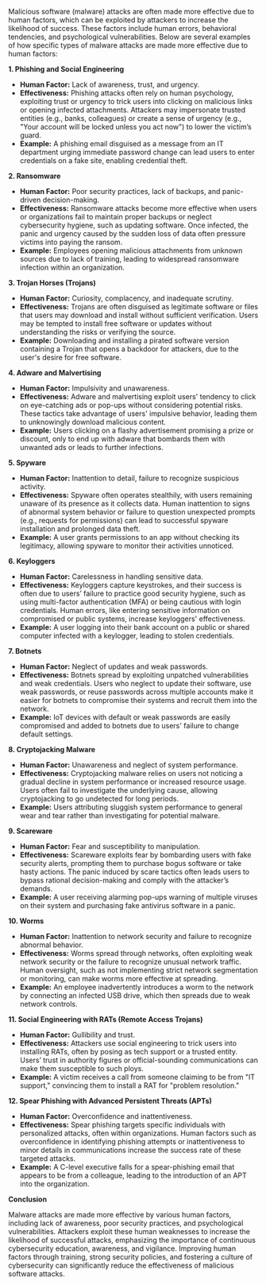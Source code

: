 Malicious software (malware) attacks are often made more effective due to human factors, which can be exploited by attackers to increase the likelihood of success. These factors include human errors, behavioral tendencies, and psychological vulnerabilities. Below are several examples of how specific types of malware attacks are made more effective due to human factors:

<b> 1. Phishing and Social Engineering </b>
* **Human Factor:** Lack of awareness, trust, and urgency.
* **Effectiveness:** Phishing attacks often rely on human psychology, exploiting trust or urgency to trick users into clicking on malicious links or opening infected attachments. Attackers may impersonate trusted entities (e.g., banks, colleagues) or create a sense of urgency (e.g., "Your account will be locked unless you act now") to lower the victim’s guard.
* **Example:** A phishing email disguised as a message from an IT department urging immediate password change can lead users to enter credentials on a fake site, enabling credential theft.

<b> 2. Ransomware </b>
* **Human Factor:** Poor security practices, lack of backups, and panic-driven decision-making.
* **Effectiveness:** Ransomware attacks become more effective when users or organizations fail to maintain proper backups or neglect cybersecurity hygiene, such as updating software. Once infected, the panic and urgency caused by the sudden loss of data often pressure victims into paying the ransom.
* **Example:** Employees opening malicious attachments from unknown sources due to lack of training, leading to widespread ransomware infection within an organization.

<b> 3. Trojan Horses (Trojans) </b>
* **Human Factor:** Curiosity, complacency, and inadequate scrutiny.
* **Effectiveness:** Trojans are often disguised as legitimate software or files that users may download and install without sufficient verification. Users may be tempted to install free software or updates without understanding the risks or verifying the source.
* **Example:** Downloading and installing a pirated software version containing a Trojan that opens a backdoor for attackers, due to the user's desire for free software.

<b> 4. Adware and Malvertising </b>
* **Human Factor:** Impulsivity and unawareness.
* **Effectiveness:** Adware and malvertising exploit users' tendency to click on eye-catching ads or pop-ups without considering potential risks. These tactics take advantage of users' impulsive behavior, leading them to unknowingly download malicious content.
* **Example:** Users clicking on a flashy advertisement promising a prize or discount, only to end up with adware that bombards them with unwanted ads or leads to further infections.

<b> 5. Spyware </b>
* **Human Factor:** Inattention to detail, failure to recognize suspicious activity.
* **Effectiveness:** Spyware often operates stealthily, with users remaining unaware of its presence as it collects data. Human inattention to signs of abnormal system behavior or failure to question unexpected prompts (e.g., requests for permissions) can lead to successful spyware installation and prolonged data theft.
* **Example:** A user grants permissions to an app without checking its legitimacy, allowing spyware to monitor their activities unnoticed.

<b> 6. Keyloggers </b>
* **Human Factor:** Carelessness in handling sensitive data.
* **Effectiveness:** Keyloggers capture keystrokes, and their success is often due to users’ failure to practice good security hygiene, such as using multi-factor authentication (MFA) or being cautious with login credentials. Human errors, like entering sensitive information on compromised or public systems, increase keyloggers' effectiveness.
* **Example:** A user logging into their bank account on a public or shared computer infected with a keylogger, leading to stolen credentials.

<b> 7. Botnets </b>
* **Human Factor:** Neglect of updates and weak passwords.
* **Effectiveness:** Botnets spread by exploiting unpatched vulnerabilities and weak credentials. Users who neglect to update their software, use weak passwords, or reuse passwords across multiple accounts make it easier for botnets to compromise their systems and recruit them into the network.
* **Example:** IoT devices with default or weak passwords are easily compromised and added to botnets due to users' failure to change default settings.

<b> 8. Cryptojacking Malware </b>
* **Human Factor:** Unawareness and neglect of system performance.
* **Effectiveness:** Cryptojacking malware relies on users not noticing a gradual decline in system performance or increased resource usage. Users often fail to investigate the underlying cause, allowing cryptojacking to go undetected for long periods.
* **Example:** Users attributing sluggish system performance to general wear and tear rather than investigating for potential malware.

<b> 9. Scareware </b>
* **Human Factor:** Fear and susceptibility to manipulation.
* **Effectiveness:** Scareware exploits fear by bombarding users with fake security alerts, prompting them to purchase bogus software or take hasty actions. The panic induced by scare tactics often leads users to bypass rational decision-making and comply with the attacker’s demands.
* **Example:** A user receiving alarming pop-ups warning of multiple viruses on their system and purchasing fake antivirus software in a panic.

<b> 10. Worms </b>
* **Human Factor:** Inattention to network security and failure to recognize abnormal behavior.
* **Effectiveness:** Worms spread through networks, often exploiting weak network security or the failure to recognize unusual network traffic. Human oversight, such as not implementing strict network segmentation or monitoring, can make worms more effective at spreading.
* **Example:** An employee inadvertently introduces a worm to the network by connecting an infected USB drive, which then spreads due to weak network controls.

<b> 11. Social Engineering with RATs (Remote Access Trojans) </b>
* **Human Factor:** Gullibility and trust.
* **Effectiveness:** Attackers use social engineering to trick users into installing RATs, often by posing as tech support or a trusted entity. Users’ trust in authority figures or official-sounding communications can make them susceptible to such ploys.
* **Example:** A victim receives a call from someone claiming to be from "IT support," convincing them to install a RAT for "problem resolution."

<b> 12. Spear Phishing with Advanced Persistent Threats (APTs) </b>
* **Human Factor:** Overconfidence and inattentiveness.
* **Effectiveness:** Spear phishing targets specific individuals with personalized attacks, often within organizations. Human factors such as overconfidence in identifying phishing attempts or inattentiveness to minor details in communications increase the success rate of these targeted attacks.
* **Example:** A C-level executive falls for a spear-phishing email that appears to be from a colleague, leading to the introduction of an APT into the organization.

<b> Conclusion </b>

Malware attacks are made more effective by various human factors, including lack of awareness, poor security practices, and psychological vulnerabilities. Attackers exploit these human weaknesses to increase the likelihood of successful attacks, emphasizing the importance of continuous cybersecurity education, awareness, and vigilance. Improving human factors through training, strong security policies, and fostering a culture of cybersecurity can significantly reduce the effectiveness of malicious software attacks.
